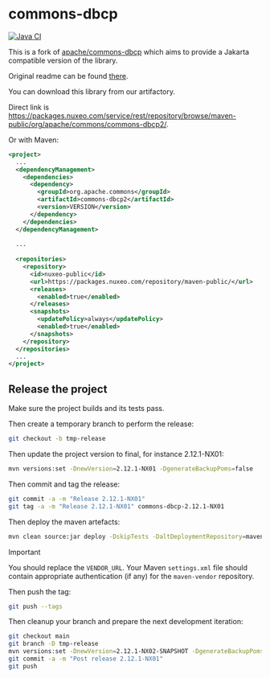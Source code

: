 <!---
 Licensed to the Apache Software Foundation (ASF) under one or more
 contributor license agreements.  See the NOTICE file distributed with
 this work for additional information regarding copyright ownership.
 The ASF licenses this file to You under the Apache License, Version 2.0
 (the "License"); you may not use this file except in compliance with
 the License.  You may obtain a copy of the License at

      http://www.apache.org/licenses/LICENSE-2.0

 Unless required by applicable law or agreed to in writing, software
 distributed under the License is distributed on an "AS IS" BASIS,
 WITHOUT WARRANTIES OR CONDITIONS OF ANY KIND, either express or implied.
 See the License for the specific language governing permissions and
 limitations under the License.
-->
commons-dbcp
============

[![Java CI](https://github.com/nuxeo/commons-dbcp/actions/workflows/maven.yml/badge.svg)](https://github.com/nuxeo/commons-dbcp/actions/workflows/maven.yml)

This is a fork of [apache/commons-dbcp](https://github.com/apache/commons-dbcp) which aims to provide a Jakarta compatible version of the library.

Original readme can be found [there](README-orig.md).

You can download this library from our artifactory.

Direct link is https://packages.nuxeo.com/service/rest/repository/browse/maven-public/org/apache/commons/commons-dbcp2/.

Or with Maven:

```xml
<project>
  ...
  <dependencyManagement>
    <dependencies>
      <dependency>
        <groupId>org.apache.commons</groupId>
        <artifactId>commons-dbcp2</artifactId>
        <version>VERSION</version>
      </dependency>
    </dependencies>
  </dependencyManagement>
  
  ...
  
  <repositories>
    <repository>
      <id>nuxeo-public</id>
      <url>https://packages.nuxeo.com/repository/maven-public/</url>
      <releases>
        <enabled>true</enabled>
      </releases>
      <snapshots>
        <updatePolicy>always</updatePolicy>
        <enabled>true</enabled>
      </snapshots>
    </repository>
  </repositories>
  ...
</project>
```

## Release the project

Make sure the project builds and its tests pass.

Then create a temporary branch to perform the release:

```bash
git checkout -b tmp-release
```

Then update the project version to final, for instance 2.12.1-NX01:

```bash
mvn versions:set -DnewVersion=2.12.1-NX01 -DgenerateBackupPoms=false
```

Then commit and tag the release:

```bash
git commit -a -m "Release 2.12.1-NX01"
git tag -a -m "Release 2.12.1-NX01" commons-dbcp-2.12.1-NX01
```

Then deploy the maven artefacts:

```bash
mvn clean source:jar deploy -DskipTests -DaltDeploymentRepository=maven-vendor::default::VENDOR_URL
```

> [!IMPORTANT]
> You should replace the `VENDOR_URL`.
> Your Maven `settings.xml` file should contain appropriate authentication (if any) for the `maven-vendor` repository.

Then push the tag:

```bash
git push --tags
```

Then cleanup your branch and prepare the next development iteration:

```bash
git checkout main
git branch -D tmp-release
mvn versions:set -DnewVersion=2.12.1-NX02-SNAPSHOT -DgenerateBackupPoms=false
git commit -a -m "Post release 2.12.1-NX01"
git push
```
